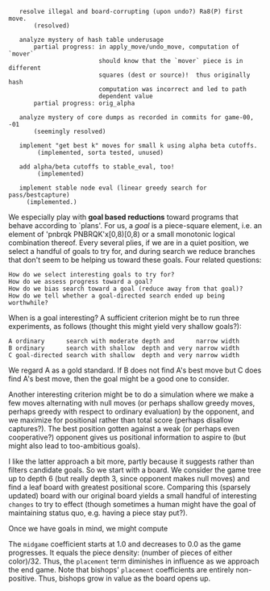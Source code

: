        resolve illegal and board-corrupting (upon undo?) Ra8(P) first move.
           (resolved)

       analyze mystery of hash table underusage
           partial progress: in apply_move/undo_move, computation of `mover`
                             should know that the `mover` piece is in different
                             squares (dest or source)!  thus originally hash
                             computation was incorrect and led to path
                             dependent value
           partial progress: orig_alpha

       analyze mystery of core dumps as recorded in commits for game-00, -01
           (seemingly resolved)

       implement "get best k" moves for small k using alpha beta cutoffs.
            (implemented, sorta tested, unused)

       add alpha/beta cutoffs to stable_eval, too!
            (implemented)

       implement stable node eval (linear greedy search for pass/bestcapture) 
         (implemented.)



We especially play with **goal based reductions** toward programs that behave
according to `plans'.  For us, a *goal* is a piece-square element, i.e. an
element of 'pnbrqk PNBRQK'x[0,8)[0,8) or a small monotonic logical combination
thereof.  Every several plies, if we are in a quiet position, we select a
handful of goals to try for, and during search we reduce branches that don't
seem to be helping us toward these goals.  Four related questions:

    How do we select interesting goals to try for?
    How do we assess progress toward a goal?
    How do we bias search toward a goal (reduce away from that goal)? 
    How do we tell whether a goal-directed search ended up being worthwhile? 

When is a goal interesting?  A sufficient criterion might be to run three
experiments, as follows (thought this might yield very shallow goals?):
    
    A ordinary      search with moderate depth and      narrow width
    B ordinary      search with shallow  depth and very narrow width
    C goal-directed search with shallow  depth and very narrow width

We regard A as a gold standard.  If B does not find A's best move but C does
find A's best move, then the goal might be a good one to consider. 

Another interesting criterion might be to do a simulation where we make a few
moves alternating with null moves (or perhaps shallow greedy moves, perhaps
greedy with respect to ordinary evaluation) by the opponent, and we maximize
for positional rather than total score (perhaps disallow captures?).  The best
position gotten against a weak (or perhaps even cooperative?) opponent gives us
positional information to aspire to (but might also lead to too-ambitious
goals). 

I like the latter approach a bit more, partly because it suggests rather than
filters candidate goals.  So we start with a board.  We consider the game tree 
up to depth 6 (but really depth 3, since opponent makes null moves) and find
a leaf board with greatest positional score.  Comparing this (sparsely updated)
board with our original board yields a small handful of interesting `changes`
to try to effect (though sometimes a human might have the goal of maintaining
status quo, e.g. having a piece stay put?). 

Once we have goals in mind, we might compute  





The `midgame` coefficient starts at 1.0 and decreases to 0.0 as the game
progresses.  It equals the piece density: (number of pieces of either
color)/32.  Thus, the `placement` term diminishes in influence as we approach
the end game.  Note that bishops' `placement` coefficients are entirely
non-positive.  Thus, bishops grow in value as the board opens up.


